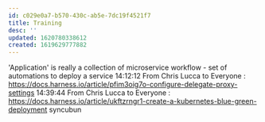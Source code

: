 ```yaml
---
id: c029e0a7-b570-430c-ab5e-7dc19f4521f7
title: Training
desc: ''
updated: 1620780338612
created: 1619629777882
---
```



'Application' is really a collection of microservice
workflow - set of automations to deploy a service
14:12:12 From Chris Lucca to Everyone : https://docs.harness.io/article/pfim3oig7o-configure-delegate-proxy-settings
14:39:44 From Chris Lucca to Everyone : https://docs.harness.io/article/ukftzrngr1-create-a-kubernetes-blue-green-deployment
syncubun
